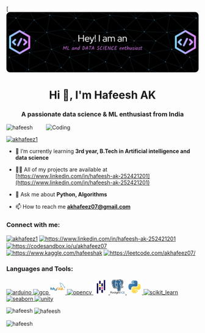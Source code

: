 [![MasterHead](https://github.com/Hafeesh/Hafeesh/blob/main/github-header-image%20(2).png)
<h1 align="center">Hi 👋, I'm Hafeesh AK</h1>
<h3 align="center">A passionate data science & ML enthusiast from India</h3>
<img align="right" alt="Coding" width="400" src="https://cdn.dribbble.com/users/1162077/screenshots/3848914/programmer.gif">


<p align="left"> <img src="https://komarev.com/ghpvc/?username=hafeesh&label=Profile%20views&color=0e75b6&style=flat" alt="hafeesh" /> </p>

<p align="left"> <a href="https://twitter.com/akhafeez1" target="blank"><img src="https://img.shields.io/twitter/follow/akhafeez1?logo=twitter&style=for-the-badge" alt="akhafeez1" /></a> </p>

- 🌱 I’m currently learning **3rd year, B.Tech in Artificial intelligence and data science**

- 👨‍💻 All of my projects are available at [https://www.linkedin.com/in/hafeesh-ak-252421201](https://www.linkedin.com/in/hafeesh-ak-252421201)

- 💬 Ask me about **Python, Algorithms**

- 📫 How to reach me **akhafeez07@gmail.com**

<h3 align="left">Connect with me:</h3>
<p align="left">
<a href="https://twitter.com/akhafeez1" target="blank"><img align="center" src="https://raw.githubusercontent.com/rahuldkjain/github-profile-readme-generator/master/src/images/icons/Social/twitter.svg" alt="akhafeez1" height="30" width="40" /></a>
<a href="https://linkedin.com/in/https://www.linkedin.com/in/hafeesh-ak-252421201" target="blank"><img align="center" src="https://raw.githubusercontent.com/rahuldkjain/github-profile-readme-generator/master/src/images/icons/Social/linked-in-alt.svg" alt="https://www.linkedin.com/in/hafeesh-ak-252421201" height="30" width="40" /></a>
<a href="https://codesandbox.com/https://codesandbox.io/u/akhafeez07" target="blank"><img align="center" src="https://raw.githubusercontent.com/rahuldkjain/github-profile-readme-generator/master/src/images/icons/Social/codesandbox.svg" alt="https://codesandbox.io/u/akhafeez07" height="30" width="40" /></a>
<a href="https://kaggle.com/https://www.kaggle.com/hafeeshak" target="blank"><img align="center" src="https://raw.githubusercontent.com/rahuldkjain/github-profile-readme-generator/master/src/images/icons/Social/kaggle.svg" alt="https://www.kaggle.com/hafeeshak" height="30" width="40" /></a>
<a href="https://www.leetcode.com/https://leetcode.com/akhafeez07/" target="blank"><img align="center" src="https://raw.githubusercontent.com/rahuldkjain/github-profile-readme-generator/master/src/images/icons/Social/leet-code.svg" alt="https://leetcode.com/akhafeez07/" height="30" width="40" /></a>
</p>

<h3 align="left">Languages and Tools:</h3>
<p align="left"> <a href="https://www.arduino.cc/" target="_blank" rel="noreferrer"> <img src="https://cdn.worldvectorlogo.com/logos/arduino-1.svg" alt="arduino" width="40" height="40"/> </a> <a href="https://cloud.google.com" target="_blank" rel="noreferrer"> <img src="https://www.vectorlogo.zone/logos/google_cloud/google_cloud-icon.svg" alt="gcp" width="40" height="40"/> </a> <a href="https://www.mysql.com/" target="_blank" rel="noreferrer"> <img src="https://raw.githubusercontent.com/devicons/devicon/master/icons/mysql/mysql-original-wordmark.svg" alt="mysql" width="40" height="40"/> </a> <a href="https://opencv.org/" target="_blank" rel="noreferrer"> <img src="https://www.vectorlogo.zone/logos/opencv/opencv-icon.svg" alt="opencv" width="40" height="40"/> </a> <a href="https://pandas.pydata.org/" target="_blank" rel="noreferrer"> <img src="https://raw.githubusercontent.com/devicons/devicon/2ae2a900d2f041da66e950e4d48052658d850630/icons/pandas/pandas-original.svg" alt="pandas" width="40" height="40"/> </a> <a href="https://www.postgresql.org" target="_blank" rel="noreferrer"> <img src="https://raw.githubusercontent.com/devicons/devicon/master/icons/postgresql/postgresql-original-wordmark.svg" alt="postgresql" width="40" height="40"/> </a> <a href="https://www.python.org" target="_blank" rel="noreferrer"> <img src="https://raw.githubusercontent.com/devicons/devicon/master/icons/python/python-original.svg" alt="python" width="40" height="40"/> </a> <a href="https://scikit-learn.org/" target="_blank" rel="noreferrer"> <img src="https://upload.wikimedia.org/wikipedia/commons/0/05/Scikit_learn_logo_small.svg" alt="scikit_learn" width="40" height="40"/> </a> <a href="https://seaborn.pydata.org/" target="_blank" rel="noreferrer"> <img src="https://seaborn.pydata.org/_images/logo-mark-lightbg.svg" alt="seaborn" width="40" height="40"/> </a> <a href="https://unity.com/" target="_blank" rel="noreferrer"> <img src="https://www.vectorlogo.zone/logos/unity3d/unity3d-icon.svg" alt="unity" width="40" height="40"/> </a> </p>

<p><img align="left" src="https://github-readme-stats.vercel.app/api/top-langs?username=hafeesh&show_icons=true&locale=en&layout=compact" alt="hafeesh" /></p>

<p>&nbsp;<img align="center" src="https://github-readme-stats.vercel.app/api?username=hafeesh&show_icons=true&locale=en" alt="hafeesh" /></p>

<p><img align="center" src="https://github-readme-streak-stats.herokuapp.com/?user=hafeesh&" alt="hafeesh" /></p>
